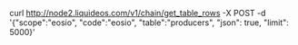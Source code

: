 curl http://node2.liquideos.com/v1/chain/get_table_rows -X POST -d '{"scope":"eosio", "code":"eosio", "table":"producers", "json": true, "limit": 5000}'
